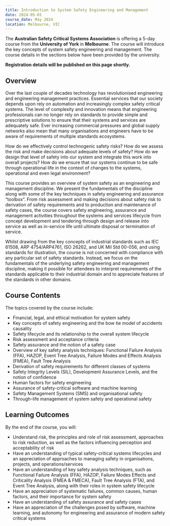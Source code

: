 ```yaml
---
title: Introduction to System Safety Engineering and Management
date: 2024-05-01
course_date: May 2024
location: Melbourne, VIC
---
```


The **Australian Safety Critical Systems Association** is offering a 5-day course from the **University of York** in **Melbourne**. The course will introduce the key concepts of system safety engineering and management. The course details in the sections below have been provided by the university.

**Registration details will be published on this page shortly.**

## Overview
Over the last couple of decades technology has revolutionised engineering and engineering management practices. Essential services that our society depends upon rely on automation and increasingly complex safety critical systems. The level of complexity and innovation means that engineering professionals can no longer rely on standards to provide simple and prescriptive solutions to ensure that their systems and services are adequately safe. Ever increasing commercial pressures and global supply networks also mean that many organisations and engineers have to be aware of requirements of multiple standards ecosystems.

How do we effectively control technogenic safety risks? How do we assess the risk and make decisions about adequate levels of safety? How do we design that level of safety into our system and integrate this work into overall projects? How do we ensure that our systems continue to be safe through operational life in the context of changes to the systems, operational and even legal environment?

This course provides an overview of system safety as an engineering and management discipline. We present the fundamentals of the discipline along with some of the key techniques in safety engineering and assurance “toolbox”. From risk assessment and making decisions about safety risk to derivation of safety requirements and to production and maintenance of safety cases, the course covers safety engineering, assurance and management activities throughout the systems and services lifecycle from concept development and tendering through design and release into service as well as in-service life until ultimate disposal or termination of service.

Whilst drawing from the key concepts of industrial standards such as IEC 61508, ARP 4754/ARP4761, ISO 26262, and UK Mil Std 00-056, and using standards for illustration, the course is not concerned with compliance with any particular set of safety standards. Instead, we focus on the fundamentals of the underlying safety engineering and management discipline, making it possible for attendees to interpret requirements of the standards applicable to their industrial domain and to appreciate features of the standards in other domains.

## Course Contents
The topics covered by the course include:
- Financial, legal, and ethical motivation for system safety
- Key concepts of safety engineering and the bow tie model of accidents causality
- Safety lifecycle and its relationship to the overall system lifecycle
- Risk assessment and acceptance criteria
- Safety assurance and the notion of a safety case
- Overview of key safety analysis techniques: Functional Failure Analysis (FFA), HAZOP, Event Tree Analysis, Failure Modes and Effects Analysis (FMEA), Fault Tree Analysis
- Derivation of safety requirements for different classes of systems
- Safety Integrity Levels (SIL), Development Assurance Levels, and the notion of confidence
- Human factors for safety engineering
- Assurance of safety-critical software and machine learning
- Safety Management Systems (SMS) and organisational safety
- Through-life management of system safety and operational safety

## Learning Outcomes
By the end of the course, you will:
- Understand risk, the principles and role of risk assessment, approaches to risk reduction, as well as the factors influencing perception and acceptability of risk
- Have an understanding of typical safety-critical systems lifecycles and an appreciation of approaches to managing safety in organisations, projects, and operations/services
- Have an understanding of key safety analysis techniques, such as Functional Failure Analysis (FFA), HAZOP, Failure Modes Effects and Criticality Analysis (FMEA & FMECA), Fault Tree Analysis (FTA), and Event Tree Analysis, along with their roles in system safety lifecycle
- Have an appreciation of systematic failures, common causes, human factors, and their importance for system safety
- Have an understanding of safety assurance and safety cases
- Have an appreciation of the challenges posed by software, machine learning, and autonomy for engineering and assurance of modern safety critical systems

